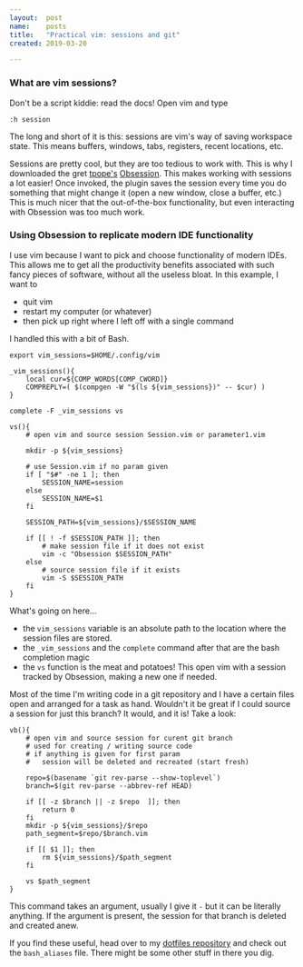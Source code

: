 ```yaml
---
layout:  post
name:    posts
title:   "Practical vim: sessions and git"
created: 2019-03-20

---
```


### What are vim sessions?

Don't be a script kiddie: read the docs! Open vim and type
```
:h session
```
The long and short of it is this: sessions are vim's way of saving workspace
state. This means buffers, windows, tabs, registers, recent locations, etc.

Sessions are pretty cool, but they are too tedious to work with. This is why I
downloaded the gret [tpope's](https://tpo.pe/)
[Obsession](https://github.com/tpope/vim-obsession). This makes working with
sessions a lot easier! Once invoked, the plugin saves the session every time you
do something that might change it (open a new window, close a buffer, etc.)
This is much nicer that the out-of-the-box functionality, but even interacting
with Obsession was too much work.

### Using Obsession to replicate modern IDE functionality

I use vim because I want to pick and choose functionality of modern IDEs. This
allows me to get all the productivity benefits associated with such fancy pieces
of software, without all the useless bloat. In this example, I want to

- quit vim
- restart my computer (or whatever)
- then pick up right where I left off with a single command

I handled this with a bit of Bash. 

```
export vim_sessions=$HOME/.config/vim

_vim_sessions(){
    local cur=${COMP_WORDS[COMP_CWORD]}
    COMPREPLY=( $(compgen -W "$(ls ${vim_sessions})" -- $cur) )
}

complete -F _vim_sessions vs

vs(){
    # open vim and source session Session.vim or parameter1.vim

    mkdir -p ${vim_sessions}

    # use Session.vim if no param given
    if [ "$#" -ne 1 ]; then
        SESSION_NAME=session
    else
        SESSION_NAME=$1
    fi

    SESSION_PATH=${vim_sessions}/$SESSION_NAME

    if [[ ! -f $SESSION_PATH ]]; then
        # make session file if it does not exist
        vim -c "Obsession $SESSION_PATH"
    else
        # source session file if it exists
        vim -S $SESSION_PATH
    fi
}
```

What's going on here...

- the `vim_sessions` variable is an absolute path to the location where the
  session files are stored.
- the `_vim_sessions` and the `complete` command after that are the bash
  completion magic
- the `vs` function is the meat and potatoes! This open vim with a session
  tracked by Obsession, making a new one if needed.

Most of the time I'm writing code in a git repository and I have a certain files
open and arranged for a task as hand. Wouldn't it be great if I could source a
session for just this branch? It would, and it is! Take a look:

```
vb(){
    # open vim and source session for curent git branch
    # used for creating / writing source code
    # if anything is given for first param
    #   session will be deleted and recreated (start fresh)

    repo=$(basename `git rev-parse --show-toplevel`)
    branch=$(git rev-parse --abbrev-ref HEAD)

    if [[ -z $branch || -z $repo  ]]; then
        return 0
    fi
    mkdir -p ${vim_sessions}/$repo
    path_segment=$repo/$branch.vim

    if [[ $1 ]]; then
        rm ${vim_sessions}/$path_segment
    fi

    vs $path_segment
}

```

This command takes an argument, usually I give it `-` but it can be literally
anything. If the argument is present, the session for that branch is deleted and
created anew.

If you find these useful, head over to my
[dotfiles repository](https://github.com/ethorne/dotfiles) and check out the
`bash_aliases` file. There might be some other stuff in there you dig.
